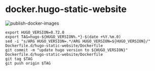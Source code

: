 # docker.hugo-static-website

![publish-docker-images](https://github.com/mazgi/docker.hugo-static-website/workflows/publish-docker-images/badge.svg)

```shellsession
export HUGO_VERSION=0.72.0
export TAG=hugo-${HUGO_VERSION%.*}-$(date +%Y.%m.0)
sed -i "s/ARG HUGO_VERSION=.*/ARG HUGO_VERSION=${HUGO_VERSION}/" Dockerfile.d/hugo-static-website/Dockerfile
git commit -m "update hugo version to ${HUGO_VERSION}" Dockerfile.d/hugo-static-website/Dockerfile
git tag $TAG
git push origin $TAG
```
